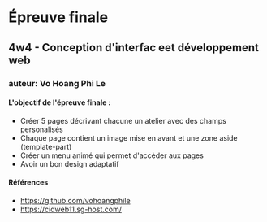 # Épreuve finale
## 4w4 - Conception d'interfac eet développement web
### auteur: Vo Hoang Phi Le
#### L'objectif de l'épreuve finale :

- Créer 5 pages décrivant chacune un atelier avec des champs personalisés
- Chaque page contient un image mise en avant et une zone aside (template-part)
- Créer un menu animé qui permet d'accèder aux pages
- Avoir un bon design adaptatif

#### Références
- https://github.com/vohoangphile
- https://cidweb11.sg-host.com/
